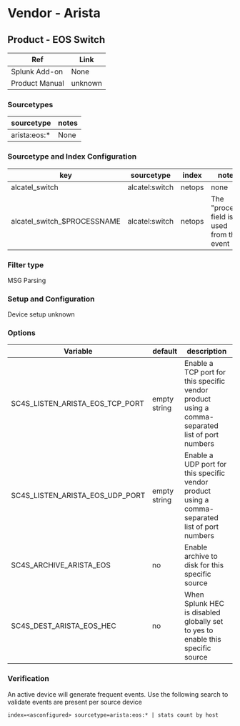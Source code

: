 # Vendor - Arista


## Product - EOS Switch

| Ref            | Link                                                                                                    |
|----------------|---------------------------------------------------------------------------------------------------------|
| Splunk Add-on  | None                                    |
| Product Manual | unknown   |


### Sourcetypes

| sourcetype     | notes                                                                                                   |
|----------------|---------------------------------------------------------------------------------------------------------|
| arista:eos:*        | None                                                                                                    |

### Sourcetype and Index Configuration

| key            | sourcetype     | index          | notes          |
|----------------|----------------|----------------|----------------|
| alcatel_switch      | alcatel:switch       | netops          | none          |
| alcatel_switch_$PROCESSNAME      | alcatel:switch       | netops          | The "process" field is used from the event          |

### Filter type

MSG Parsing

### Setup and Configuration

Device setup unknown 

### Options

| Variable       | default        | description    |
|----------------|----------------|----------------|
| SC4S_LISTEN_ARISTA_EOS_TCP_PORT      | empty string      | Enable a TCP port for this specific vendor product using a comma-separated list of port numbers |
| SC4S_LISTEN_ARISTA_EOS_UDP_PORT      | empty string      | Enable a UDP port for this specific vendor product using a comma-separated list of port numbers |
| SC4S_ARCHIVE_ARISTA_EOS | no | Enable archive to disk for this specific source |
| SC4S_DEST_ARISTA_EOS_HEC | no | When Splunk HEC is disabled globally set to yes to enable this specific source | 

### Verification

An active device will generate frequent events. Use the following search to validate events are present per source device

```
index=<asconfigured> sourcetype=arista:eos:* | stats count by host
```
